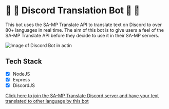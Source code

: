 # 🚀 🎉 Discord Translation Bot 🚀 🎉

This bot uses the SA-MP Translate API to translate text on Discord to over 80+ languages in real time. The aim of this bot is to give users a feel of the SA-MP Translate API before they decide to use it in their SA-MP servers.

![Image of Discord Bot in actin](https://i.imgur.com/wpPfzN9.png)

## Tech Stack
- [x] NodeJS
- [x] Express
- [x] DiscordJS

[Click here to join the SA-MP Translate Discord server and have your text translated to other language by this bot](discord.gg/a4p6kvvpdw)
